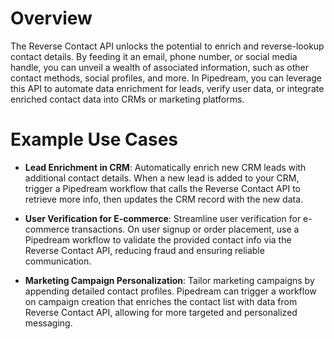 # Overview

The Reverse Contact API unlocks the potential to enrich and reverse-lookup contact details. By feeding it an email, phone number, or social media handle, you can unveil a wealth of associated information, such as other contact methods, social profiles, and more. In Pipedream, you can leverage this API to automate data enrichment for leads, verify user data, or integrate enriched contact data into CRMs or marketing platforms.

# Example Use Cases

- **Lead Enrichment in CRM**: Automatically enrich new CRM leads with additional contact details. When a new lead is added to your CRM, trigger a Pipedream workflow that calls the Reverse Contact API to retrieve more info, then updates the CRM record with the new data.

- **User Verification for E-commerce**: Streamline user verification for e-commerce transactions. On user signup or order placement, use a Pipedream workflow to validate the provided contact info via the Reverse Contact API, reducing fraud and ensuring reliable communication.

- **Marketing Campaign Personalization**: Tailor marketing campaigns by appending detailed contact profiles. Pipedream can trigger a workflow on campaign creation that enriches the contact list with data from Reverse Contact API, allowing for more targeted and personalized messaging.
